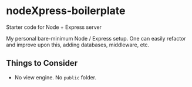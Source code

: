 # nodeXpress-boilerplate

Starter code for Node + Express server

My personal bare-minimum Node / Express setup. One can easily refactor and improve upon this, adding databases, middleware, etc.

## Things to Consider

- No view engine. No `public` folder.

